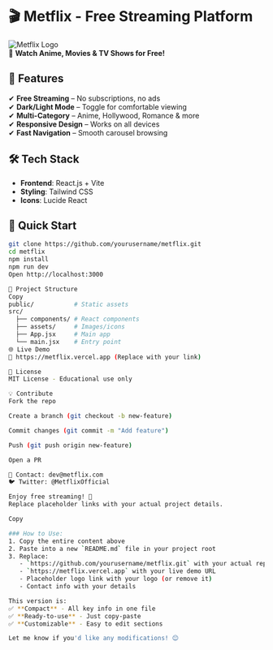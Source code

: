 # 🎬 Metflix - Free Streaming Platform

![Metflix Logo](https://via.placeholder.com/150x50?text=Metflix+Logo)  
🚀 **Watch Anime, Movies & TV Shows for Free!**  

## 📌 Features
✔ **Free Streaming** – No subscriptions, no ads  
✔ **Dark/Light Mode** – Toggle for comfortable viewing  
✔ **Multi-Category** – Anime, Hollywood, Romance & more  
✔ **Responsive Design** – Works on all devices  
✔ **Fast Navigation** – Smooth carousel browsing  

## 🛠 Tech Stack
- **Frontend**: React.js + Vite  
- **Styling**: Tailwind CSS  
- **Icons**: Lucide React  

## 🚀 Quick Start
```bash
git clone https://github.com/yourusername/metflix.git
cd metflix
npm install
npm run dev
Open http://localhost:3000

📂 Project Structure
Copy
public/           # Static assets
src/
  ├── components/ # React components
  ├── assets/     # Images/icons
  ├── App.jsx     # Main app
  └── main.jsx    # Entry point
🌐 Live Demo
🔗 https://metflix.vercel.app (Replace with your link)

📜 License
MIT License - Educational use only

💡 Contribute
Fork the repo

Create a branch (git checkout -b new-feature)

Commit changes (git commit -m "Add feature")

Push (git push origin new-feature)

Open a PR

📧 Contact: dev@metflix.com
🐦 Twitter: @MetflixOfficial

Enjoy free streaming! 🍿
Replace placeholder links with your actual project details.

Copy

### How to Use:
1. Copy the entire content above
2. Paste into a new `README.md` file in your project root
3. Replace:
   - `https://github.com/yourusername/metflix.git` with your actual repo URL
   - `https://metflix.vercel.app` with your live demo URL
   - Placeholder logo link with your logo (or remove it)
   - Contact info with your details

This version is:
✅ **Compact** - All key info in one file  
✅ **Ready-to-use** - Just copy-paste  
✅ **Customizable** - Easy to edit sections  

Let me know if you'd like any modifications! 😊
